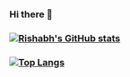 ### Hi there 👋
### [![Rishabh's GitHub stats](https://github-readme-stats.vercel.app/api?username=rishabhrao076)](https://github.com/anuraghazra/github-readme-stats)
### [![Top Langs](https://github-readme-stats.vercel.app/api/top-langs/?username=rishabhrao076)](https://github.com/anuraghazra/github-readme-stats)

<!--
**rishabhrao076/rishabhrao076** is a ✨ _special_ ✨ repository because its `README.md` (this file) appears on your GitHub profile.

Here are some ideas to get you started:

- 🔭 I’m currently working on ...
- 🌱 I’m currently learning ...
- 👯 I’m looking to collaborate on ...
- 🤔 I’m looking for help with ...
- 💬 Ask me about ...
- 📫 How to reach me: ...
- 😄 Pronouns: ...
- ⚡ Fun fact: ...
-->
